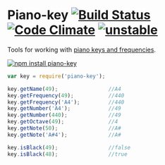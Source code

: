 # Piano-key [![Build Status](https://travis-ci.org/dfcreative/piano-key.svg?branch=master)](https://travis-ci.org/dfcreative/piano-key) [![Code Climate](https://codeclimate.com/github/dfcreative/piano-key/badges/gpa.svg)](https://codeclimate.com/github/dfcreative/piano-key) [![unstable](http://badges.github.io/stability-badges/dist/stable.svg)](http://github.com/badges/stability-badges)

Tools for working with [piano keys and frequencies](http://en.wikipedia.org/wiki/Piano_key_frequencies).

[![npm install piano-key](https://nodei.co/npm/piano-key.png?mini=true)](https://nodei.co/npm/piano-key/)


```js
var key = require('piano-key');

key.getName(49);				//A4
key.getFrequency(49);			//440
key.getFrequency('A4');			//440
key.getNumber('A4');			//49
key.getNumber(440);				//49
key.getOctave(49);				//4
key.getNote(50);				//A#
key.getNote('A#4');				//A#

key.isBlack(49);				//false
key.isBlack(48);				//true
```